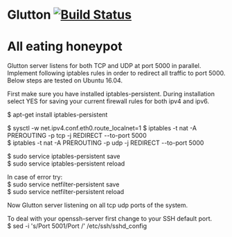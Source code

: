 # Glutton [![Build Status](https://travis-ci.org/mushorg/tanner.svg?branch=master)](https://travis-ci.org/mushorg/tanner)
All eating honeypot
===========================================================================================

Glutton server listens for both TCP and UDP at port 5000 in parallel. Implement following iptables rules in order to redirect all traffic to port 5000.
Below steps are tested on Ubuntu 16.04.

First make sure you have installed iptables-persistent. During installation select YES for saving your current firewall rules for both ipv4 and ipv6.

$ apt-get install iptables-persistent

$ sysctl -w net.ipv4.conf.eth0.route_localnet=1
$ iptables -t nat -A PREROUTING -p tcp -j REDIRECT --to-port 5000  
$ iptables -t nat -A PREROUTING -p udp -j REDIRECT --to-port 5000  

$ sudo service iptables-persistent save  
$ sudo service iptables-persistent reload  

In case of error try:  
$ sudo service netfilter-persistent save  
$ sudo service netfilter-persistent reload  
  
Now Glutton server listening on all tcp udp ports of the system.  

To deal with your openssh-server first change to your SSH default port.  
$ sed -i 's/Port 5001/Port <number>/' /etc/ssh/sshd_config  
